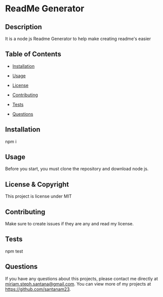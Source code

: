 # ReadMe Generator
  
  ## Description 
  It is a node js Readme Generator to help make creating readme's easier
  ## Table of Contents
  * [Installation](#installation)

  * [Usage](#usage)

  * [License](#license)

  * [Contributing](#contributing)

  * [Tests](#tests)
  
  * [Questions](#questions)
  
  ## Installation 
  npm i

  ## Usage 
  Before you start, you must clone the repository and download node js.

  ## License & Copyright
  This project is license under MIT

  ## Contributing 
  Make sure to create issues if they are any and read my license.

  ## Tests
  npm test
  
  ## Questions
  If you have any questions about this projects, please contact me directly at miriam.steph.santana@gmail.com. You can view more of my projects at https://github.com/santanam23.
  